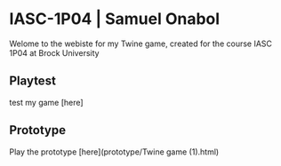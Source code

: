 # IASC-1P04 | Samuel Onabol

Welome to the webiste for my Twine game, created for the course IASC 1P04 at Brock University

## Playtest

test my game [here]

## Prototype

Play the prototype [here](prototype/Twine game (1).html)


